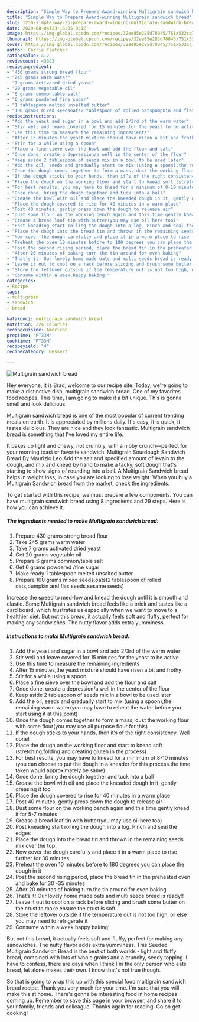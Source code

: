 ```yaml
---
description: "Simple Way to Prepare Award-winning Multigrain sandwich bread"
title: "Simple Way to Prepare Award-winning Multigrain sandwich bread"
slug: 1250-simple-way-to-prepare-award-winning-multigrain-sandwich-bread
date: 2020-08-04T23:16:05.951Z
image: https://img-global.cpcdn.com/recipes/32ee85e285d78045/751x532cq70/multigrain-sandwich-bread-recipe-main-photo.jpg
thumbnail: https://img-global.cpcdn.com/recipes/32ee85e285d78045/751x532cq70/multigrain-sandwich-bread-recipe-main-photo.jpg
cover: https://img-global.cpcdn.com/recipes/32ee85e285d78045/751x532cq70/multigrain-sandwich-bread-recipe-main-photo.jpg
author: Carrie Fletcher
ratingvalue: 4.2
reviewcount: 43683
recipeingredient:
- "430 grams strong bread flour"
- "245 grams warm water"
- "7 grams activated dried yeast"
- "20 grams vegetable oil"
- "6 grams commontable salt"
- "6 grams powdered fine sugar"
- "1 tablespoon melted unsalted butter"
- "100 grams mixed seedsoats2 tablespoon of rolled oatspumpkin and flax seedssesame seeds"
recipeinstructions:
- "Add the yeast and sugar in a bowl and add 2/3rd of the warm water"
- "Stir well and leave covered for 15 minutes for the yeast to be active"
- "Use this time to measure the remaining ingredients"
- "After 15 minutes,the yeast mixture should have risen a bit and frothy"
- "Stir for a while using a spoon"
- "Place a fine sieve over the bowl and add the flour and salt"
- "Once done, create a depression/a well in the center of the flour"
- "Keep aside 2 tablespoon of seeds mix in a bowl to be used later"
- "Add the oil, seeds and gradually start to mix (using a spoon),the remaining warm water(you may have to reheat the water before you start using it at this point)"
- "Once the dough comes together to form a mass, dust the working flour with some flour(you may use all purpose flour for this)"
- "If the dough sticks to your hands, then it’s of the right consistency. Well done!"
- "Place the dough on the working floor and start to knead soft (stretching,folding and creating gluten in the process)"
- "For best results, you may have to knead for a minimum of 8-10 minutes (you can choose to put the dough in a kneader for this process.the time taken would approximately be same)"
- "Once done, bring the dough together and tuck into a ball"
- "Grease the bowl with oil and place the kneaded dough in it, gently greasing it too"
- "Place the dough covered to rise for 40 minutes in a warm place"
- "Post 40 minutes, gently press down the dough to release air"
- "Dust some flour on the working bench again and this time gently knead it for 5-7 minutes"
- "Grease a bread loaf tin with butter(you may use oil here too)"
- "Post kneading start rolling the dough into a log. Pinch and seal the edges"
- "Place the dough into the bread tin and thrown in the remaining seeds mix over the top"
- "Now cover the dough carefully and place it in a warm place to rise further for 30 minutes"
- "Preheat the oven 10 minutes before to 180 degrees you can place the dough in it"
- "Post the second rising period, place the bread tin in the preheated oven and bake for 30 -35 minutes"
- "After 20 minutes of baking turn the tin around for even baking"
- "That’s it! Our lovely home made oats and multi seeds bread is ready!!"
- "Leave it out to cool on a rack before slicing and brush some butter on the crust to make ensure the crust is soft"
- "Store the leftover outside if the temperature out is not too high, or else you may need to refrigerate it"
- "Consume within a week.happy baking!"
categories:
- Recipe
tags:
- multigrain
- sandwich
- bread

katakunci: multigrain sandwich bread 
nutrition: 224 calories
recipecuisine: American
preptime: "PT33M"
cooktime: "PT33M"
recipeyield: "4"
recipecategory: Dessert

---
```



![Multigrain sandwich bread](https://img-global.cpcdn.com/recipes/32ee85e285d78045/751x532cq70/multigrain-sandwich-bread-recipe-main-photo.jpg)

Hey everyone, it is Brad, welcome to our recipe site. Today, we're going to make a distinctive dish, multigrain sandwich bread. One of my favorites food recipes. This time, I am going to make it a bit unique. This is gonna smell and look delicious.

Multigrain sandwich bread is one of the most popular of current trending meals on earth. It is appreciated by millions daily. It's easy, it is quick, it tastes delicious. They are nice and they look fantastic. Multigrain sandwich bread is something that I've loved my entire life.

It bakes up light and chewy, not crumbly, with a nibby crunch—perfect for your morning toast or favorite sandwich. Multigrain Sourdough Sandwich Bread By Maurizio Leo Add the salt and specified amount of levain to the dough, and mix and knead by hand to make a tacky, soft dough that&#39;s starting to show signs of rounding into a ball. A Multigrain Sandwich bread helps in weight loss, in case you are looking to lose weight. When you buy a Multigrain Sandwich bread from the market, check the ingredients.


To get started with this recipe, we must prepare a few components. You can have multigrain sandwich bread using 8 ingredients and 29 steps. Here is how you can achieve it.

<!--inarticleads1-->

##### The ingredients needed to make Multigrain sandwich bread:

1. Prepare 430 grams strong bread flour
1. Take 245 grams warm water
1. Take 7 grams activated dried yeast
1. Get 20 grams vegetable oil
1. Prepare 6 grams common/table salt
1. Get 6 grams powdered /fine sugar
1. Make ready 1 tablespoon melted unsalted butter
1. Prepare 100 grams mixed seeds,oats(2 tablespoon of rolled oats,pumpkin and flax seeds,sesame seeds)


Increase the speed to med-low and knead the dough until it is smooth and elastic. Some Multigrain sandwich bread feels like a brick and tastes like a card board, which frustrates us especially when we want to move to a healthier diet. But not this bread, it actually feels soft and fluffy, perfect for making any sandwiches. The nutty flavor adds extra yumminess. 

<!--inarticleads2-->

##### Instructions to make Multigrain sandwich bread:

1. Add the yeast and sugar in a bowl and add 2/3rd of the warm water
1. Stir well and leave covered for 15 minutes for the yeast to be active
1. Use this time to measure the remaining ingredients
1. After 15 minutes,the yeast mixture should have risen a bit and frothy
1. Stir for a while using a spoon
1. Place a fine sieve over the bowl and add the flour and salt
1. Once done, create a depression/a well in the center of the flour
1. Keep aside 2 tablespoon of seeds mix in a bowl to be used later
1. Add the oil, seeds and gradually start to mix (using a spoon),the remaining warm water(you may have to reheat the water before you start using it at this point)
1. Once the dough comes together to form a mass, dust the working flour with some flour(you may use all purpose flour for this)
1. If the dough sticks to your hands, then it’s of the right consistency. Well done!
1. Place the dough on the working floor and start to knead soft (stretching,folding and creating gluten in the process)
1. For best results, you may have to knead for a minimum of 8-10 minutes (you can choose to put the dough in a kneader for this process.the time taken would approximately be same)
1. Once done, bring the dough together and tuck into a ball
1. Grease the bowl with oil and place the kneaded dough in it, gently greasing it too
1. Place the dough covered to rise for 40 minutes in a warm place
1. Post 40 minutes, gently press down the dough to release air
1. Dust some flour on the working bench again and this time gently knead it for 5-7 minutes
1. Grease a bread loaf tin with butter(you may use oil here too)
1. Post kneading start rolling the dough into a log. Pinch and seal the edges
1. Place the dough into the bread tin and thrown in the remaining seeds mix over the top
1. Now cover the dough carefully and place it in a warm place to rise further for 30 minutes
1. Preheat the oven 10 minutes before to 180 degrees you can place the dough in it
1. Post the second rising period, place the bread tin in the preheated oven and bake for 30 -35 minutes
1. After 20 minutes of baking turn the tin around for even baking
1. That’s it! Our lovely home made oats and multi seeds bread is ready!!
1. Leave it out to cool on a rack before slicing and brush some butter on the crust to make ensure the crust is soft
1. Store the leftover outside if the temperature out is not too high, or else you may need to refrigerate it
1. Consume within a week.happy baking!


But not this bread, it actually feels soft and fluffy, perfect for making any sandwiches. The nutty flavor adds extra yumminess. This Seeded Multigrain Sandwich Bread is the best of both worlds - light and fluffy bread, combined with lots of whole grains and a crunchy, seedy topping. I have to confess, there are days when I think I&#39;m the only person who eats bread, let alone makes their own. I know that&#39;s not true though. 

So that is going to wrap this up with this special food multigrain sandwich bread recipe. Thank you very much for your time. I'm sure that you will make this at home. There's gonna be interesting food in home recipes coming up. Remember to save this page in your browser, and share it to your family, friends and colleague. Thanks again for reading. Go on get cooking!

